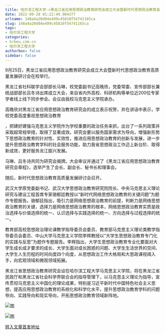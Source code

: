 ```yaml
---
title: 哈尔滨工程大学->黑龙江省应用思想政治教育研究会成立大会暨新时代思想政治教育高质量发展研讨会在校举行 | hrbeu.com.cn
date: 2022-09-28 01:22:49.904377
urlname: 148a4a20d04e499c45810f54741165ca
slug: 148a4a20d04e499c45810f54741165ca
tags: 
- 哈尔滨工程大学
categories:
- hrbeu.com.cn
- 哈尔滨工程大学
authorbox: false
sidebar: false
---
```

9月25日，黑龙江省应用思想政治教育研究会成立大会暨新时代思想政治教育高质量发展研讨会在校举行。

黑龙江省社科联学会部部长马琳，校党委副书记高晚欣，党委常委、宣传部部长兼统战部部长吕冬诗出席成立大会，来自省内外高校、科研机构等单位近200位专家学者线上线下同步参会。会议由我校马克思主义学院承办。

高晚欣对黑龙江省应用思想政治教育研究会的成立表示祝贺，并在讲话中表示，学校党委高度重视思想政治教育
<!--more-->
，把建好建强马克思主义学院作为学校重要的政治任务来抓，出台了一系列政策并采取超常规举措，取得了显著成效。研究会要以服务国家需求为导向，增强新形势下思想政治教育的针对性、实效性，推进应用思想政治教育的创新与发展，进一步提升思想政治教育学科的社会服务功能，助力我省思想政治工作迈上新台阶、取得新成效，更好服务龙江振兴发展。

马琳、吕冬诗共同为研究会揭牌。大会审议并通过了《黑龙江省应用思想政治教育研究会章程》，选举产生了会长、副会长、秘书长和理事会。

随后，新时代思想政治教育高质量发展研讨会召开。

武汉大学原党委副书记、武汉大学思想政治教育研究院院长、中央马克思主义理论研究与建设工程首席专家骆郁廷教授以“新时代网络思想政治教育的关键问题”为题作专题报告。骆郁廷指出，吸引力是网络思想政治教育的前提，判断力是网络思想政治教育的关键，选择力是网络思想政治教育的根本，网络思想政治教育实质是政治选择与价值选择的统一、认识选择与实践选择的统一、方向选择与过程选择的统一。

教育部高校思想政治理论课教学指导委员会委员、教育部马克思主义理论类教学指导委员会委员、中山大学马克思主义学院李辉教授以“大学生思想政治教育专门化的实践与反思”为题作专题报告。李辉指出，大学生思想政治教育专业化要面对大学生成长成才要求的成长、大学生面对成长困惑的问题、大学生生活世界的空间、大学生人生历程的时间向度四个向度，从思想政治工作大格局和大思政课视阈入手，向宏观领域和微观领域拓展。

黑龙江省思想政治教育研究会设在哈尔滨工程大学马克思主义学院，将在黑龙江省民政厅和黑龙江省社会科学界联合会的指导管理下，以马克思主义理论为指导，宣传贯彻马克思主义中国化的理论成果，特别是习近平新时代中国特色社会主义思想，提高应用思想政治教育的系统化和科学化水平，提升思想政治教育学科的问题导向、实践导向和现实导向，开拓思想政治教育领域新阵地。

![图](http://gongxue.cn/__local/8/B8/C1/C3AEEB0D9CE99344210840CDC88_1B70A5ED_1FBA1.jpg)

![图](http://gongxue.cn/__local/3/ED/09/FB6E551DABD806856DE69CC9FFC_BF677E86_165AB.jpg)

[转入文章首发地址](http://gongxue.cn/info/1141/73075.htm)